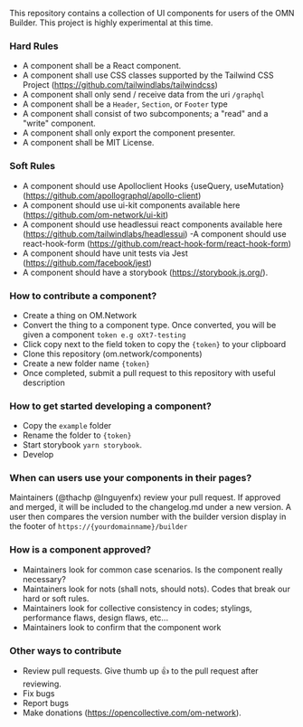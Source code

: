 This repository contains a collection of UI components for users of the OMN Builder. This project is highly experimental at this time.

### Hard Rules
- A component shall be a React component.
- A component shall use CSS classes supported by the Tailwind CSS Project (https://github.com/tailwindlabs/tailwindcss)
- A component shall only send / receive data from the uri `/graphql`
- A component shall be a `Header`, `Section`, or `Footer` type
- A component shall consist of two subcomponents; a "read" and a "write" component.
- A component shall only export the component presenter.
- A component shall be MIT License.

### Soft Rules
- A component should use Apolloclient Hooks {useQuery, useMutation} (https://github.com/apollographql/apollo-client)
- A component should use ui-kit components available here (https://github.com/om-network/ui-kit)
- A component should use headlessui react components available here (https://github.com/tailwindlabs/headlessui)
 -A component should use react-hook-form (https://github.com/react-hook-form/react-hook-form)
- A component should have unit tests via Jest (https://github.com/facebook/jest)
- A component should have a storybook (https://storybook.js.org/).

### How to contribute a component?
- Create a thing on OM.Network
- Convert the thing to a component type. Once converted, you will be given a component `token e.g oXt7-testing`
- Click copy next to the field token to copy the `{token}` to your clipboard
- Clone this repository (om.network/components)
- Create a new folder name `{token}`
- Once completed, submit a pull request to this repository with useful description

### How to get started developing a component?
- Copy the `example` folder
- Rename the folder to `{token}`
- Start storybook `yarn storybook`.
- Develop

### When can users use your components in their pages?
Maintainers (@thachp @lnguyenfx) review your pull request. If approved and merged, it will be included to the changelog.md under a new version. A user then compares the version number with the builder version display in the footer of `https://{yourdomainname}/builder`

### How is a component approved?
- Maintainers look for common case scenarios.  Is the component really necessary?
- Maintainers look for nots (shall nots, should nots).  Codes that break our hard or soft rules.
- Maintainers look for collective consistency in codes; stylings, performance flaws, design flaws, etc...
- Maintainers look to confirm that the component work

### Other ways to contribute
- Review pull requests.  Give thumb up :thumbsup: to the pull request after reviewing.
- Fix bugs
- Report bugs
- Make donations (https://opencollective.com/om-network).

